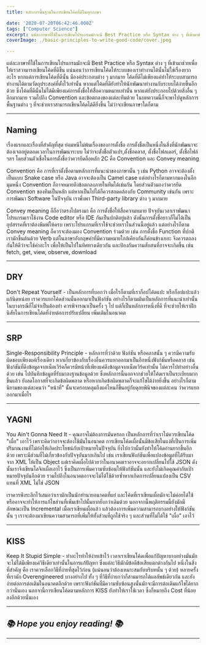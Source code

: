 ```yaml
---
title: หลักการพื้นฐานในการเขียนโค้ดที่ดีในทุกภาษา

date: '2020-07-20T06:42:46.000Z'
tags: ["Computer Science"]
excerpt: แต่ละภาษาที่ใช้ในการเขียนโปรแกรมมักจะมี Best Practice หรือ Syntax ต่าง ๆ ที่เข้ามาช่วยเพื่อให้เราสวามารถเขียนโค้ดที่ดีขึ้น แน่นอนว่าการเขียนโค้ดให้ระบบของเราทำงานได้นั้นไม่ใช่เรื่องยากอะไร หากแต่การเขียนโค้ดที่ดีนั้น มีองค์ประกอบต่าง ๆ มากมาย
coverImage: ./basic-principles-to-write-good-code/cover.jpeg

---
```


แต่ละภาษาที่ใช้ในการเขียนโปรแกรมมักจะมี Best Practice หรือ Syntax ต่าง ๆ ที่เข้ามาช่วยเพื่อให้เราสวามารถเขียนโค้ดที่ดีขึ้น แน่นอนว่าการเขียนโค้ดให้ระบบของเราทำงานได้นั้นไม่ใช่เรื่องยากอะไร หากแต่การเขียนโค้ดที่ดีนั้น มีองค์ประกอบต่าง ๆ มากมาย โค้ดที่ดีไม่เพียงแค่ทำให้ระบบสามารถทำงานได้ตามวัตถุประสงค์ที่ตั้งไว้เท่านั้น หากแต่โค้ดที่ดียังทำให้นักพัฒนาทำงานกับระบบได้ง่ายขึ้นอีกด้วย ซึ่งโค้ดที่ดีนั้นไม่ได้มีเพียงแค่การตั้งชื่อให้สื่อความหมายเท่านั้น หากแต่ยังประกอบไปด้วยสิ่งอื่น ๆ อีกมากมาย รวมไปถึง Convention และข้อตกลงของแต่ละทีมด้วย ในบทความนี้ก็จะพาไปดูหลักการพื้นฐานต่าง ๆ ที่จะช่วยเราสามารถเขียนโค้ดได้ดียิ่งขึ้น ไม่ว่าจะเขียนภาษาใดก็ตาม

---

## Naming

เรื่องแรกและเรื่องที่สำคัญที่สุด ย่อมหนีไม่พ้นเรื่องของการตั้งชื่อ การตั้งชื่อเป็นหนึ่งในสิ่งที่นักพัฒนาจะต้องเจออยู่ตลอดเวลาในการพัฒนาระบบ ไม่ว่าจะตั้งชื่อตัวแปร,​ ตั้งชื่อคลาส,​ ตั้งชื่อโฟลเดอร์,​ ตั้งชื่อไฟล์ ฯลฯ โดยส่วนตัวเชื่อในการตั้งชื่อว่าควรยึดถือหลัก 2C คือ Convention และ Convey meaning

Convention คือ การที่เราตั้งชื่อตามหลักการที่แนะนำของภาษานั้น ๆ เช่น Python อาจจะต้องตั้งเป็นแบบ Snake case หรือ Java อาจจะต้องเป็น Camel case แต่อย่างไรก็ตามหากมองในอีกมุมหนึ่ง Convention ก็อาจหมายถึงข้อตกลงภายในทีมได้เช่นกัน โดยส่วนตัวมองว่าควรยึด Convention ของทีมเป็นหลัก แต่หากเป็นไปได้ก็ควรสอดคล้องกับ Community เช่นกัน เพราะการพัฒนา Software ในปัจจุบัน เราพึ่งพา Third-party library ต่าง ๆ มากมาย

Convey meaning ก็ถือว่าตรงไปตรงมา คือ การตั้งชื่อให้สื่อความหมาย ปัจจุบันเวลาเราพัฒนาโปรแกรมเราใช้งาน Code editor หรือ IDE กันเป็นปกติอยู่แล้ว ดังนั้นการตั้งชื่อยาวก็ไม่ได้เป็นอุปสรรคที่เราต้องพิมพ์ให้ครบ เพราะโปรแกรมที่เราใช้จะช่วยเราในส่วนนี้อยู่แล้ว แต่อย่างไรก็ตาม Convey meaning ก็ควรจะต้องมอง Convention ร่วมด้วย เช่น การตั้งชื่อ Function ที่ปกติเรามักขึ้นต้นด้วย Verb แต่ในภาษาอังกฤษคำที่มีความหมายใกล้เคียงกันก็ค่อนข้างเยอะ จึงควรตกลงกันให้ดีว่าจะใช้คำอะไร เพื่อให้เป็นไปในทิศทางเดียวกัน และป้องกันความสับสนที่อาจจะเกิดขึ้น เช่น fetch, get, view, observe, download

---

## DRY

Don't Repeat Yourself - เป็นหลักการที่บอกว่า เมื่อไรก็ตามที่เราก็อปโค้ดแปะ หรือก็อปแปะแล้วแก้นิดหน่อย เราควรแยกโค้ดส่วนนั้นออกมาเป็นฟังก์ชัน อย่างไรก็ตามมันเป็นหลักการที่แนะนำเท่านั้น ในบางกรณีก็ไม่จำเป็นต้องทำ ควรพิจารณาเป็นครั้ง ๆ ไป แต่ก็เป็นหลักการหนึ่งที่ดี ที่จะช่วยให้เราฝึกนิสัยในการเขียนโค้ดที่ง่ายต่อการปรับเปลี่ยน เพิ่มเติมในอนาคต

---

## SRP

Single-Responsibility Principle - หลักการที่ว่าด้วย ฟังก์ชัน หรือคลาสนั้น ๆ ควรมีความรับผิดชอบเพียงแค่เรื่องเดียว หากเกี่ยวข้องกับเรื่องอื่นควรแยกออกมาเป็นอีกหนึ่งฟังก์ชันหรือคลาส เช่น ฟังก์ชันที่ดึงข้อมูลจากเน็ตเวิร์คก็ควรมีหน้าที่เพียงแค่ดึงข้อมูลจากเน็ตเวิร์คเท่านั้น ไม่ควรไปทำอย่างอื่นด้วย เช่น ไปบันทึกข้อมูลที่รับมาลงฐานข้อมูลด้วย ซึ่งหลักการนี้นอกจากช่วยให้โค้ดเราเป็นระเบียบมากขึ้นแล้ว ยังลดโอกาสที่จะเกิดข้อผิดพลาด หรือหากเกิดข้อผิดพลาดก็จะแก้ไขได้ง่ายยิ่งขึ้น อย่างไรก็ตามนิยามของแต่ละคนว่า "หน้าที่" นั้นจะครอบคลุมถึงแค่ไหนก็ขึ้นอยู่กับดุลยพินิจของแต่ละคน ว่าควรแยกออกมาเมื่อไร

---

## YAGNI

You Ain't Gonna Need It - คุณอาจไม่ต้องการมันหรอก เป็นหลักการที่ว่าเราไม่ควรเขียนโค้ด "เผื่อ" เอาไว้ เพราะคิดว่าอาจจะต้องใช้มันในอนาคต การเขียนโค้ดเผื่อนั้นมีข้อเสียในแง่ที่เป็นการเพิ่มปริมาณงานที่ไม่ก่อให้เกิดประโยชน์กับเป้าหมายในปัจจุบัน ยิ่งไปกว่านั้นยังทำให้โค้ดอ่านยากขึ้นอีกด้วย เพราะมีส่วนที่ไม่เกี่ยวข้องกับปัจจุบันมากเกินไป เช่น เราเขียนฟังก์ชันเพื่อแปลงข้อมูลที่ได้รับมาจาก XML ให้เป็น Object แต่เราคิดเผื่อไปด้วยว่าในอนาคตเราอาจจะอยากเปลี่ยนไปใช้ JSON ดังนั้นเราจึงเขียนโลจิกเผื่อเอาไว้ ซึ่งเป็นการเพิ่มความซับซ้อนให้ฟังก์ชันนั้น และยังไม่เกิดคุณค่ากับเป้าหมายปัจจุบันอีกด้วย รวมไปถึงในอนาคตอาจจะไม่ได้ใช้ด้วยซ้ำหากเกิดการเปลี่ยนแปลงเป็น CSV แทนที่ XML ไม่ใช่ JSON

เราควรพึงระลึกไว้เสมอว่าเรามักเป็นนักทำนายอนาคตที่แย่ และโค้ดที่เราเขียนเผื่อมักจะไม่ค่อยได้ใช้ หรืออาจจะทำให้การแก้ไขส่วนที่เพิ่มเข้าไปนั้นยากยิ่งกว่าเดิมด้วย นอกจากนี้พฤติกรรมนี้ยังมักมีลักษณะเป็น Incremental เมื่อเราเขียนเผื่อแล้ว แล้วต้องการเพิ่มความสามารถบางอย่างให้ฟังก์ชันนั้น ๆ เราจะต้องมาเขียนความสามารถที่เพิ่มให้ทั้งส่วนที่ถูกใช้จริง ๆ และส่วนที่ไม่ได้ใช้ "เผื่อ" เอาไว้

---

## KISS

Keep It Stupid Simple - ทำอะไรทำให้ง่ายเข้าไว้ เวลาเราเขียนโค้ดเพื่อแก้ปัญหาบางอย่างมันมักจะไม่ได้มีเพียงแค่วิธีเดียวเท่านั้นในการแก้ปัญหา ซึ่งแต่ละวิธีมักมีข้อดีข้อเสียแตกต่างกันไป หนึ่งในสิ่งที่สำคัญ คือ เราควรเลือกวิธีที่ง่ายที่สุดไว้ก่อน (แน่นอนว่าต้องเหมาะสมกับบริบทนั้น ๆ ด้วย) หลายครั้งที่เรามัก Overengineered บางอย่างไป ทั้ง ๆ ที่วิธีที่ง่ายกว่าก็สามมารถได้ผลลัพธ์เดียวกัน และยังง่ายต่อการต่อเติมในอนาคตอีกด้วย เพราะฟังก์ชันที่มีความซับซ้อนสูงนั้นมักจะมีการต่อเติมแก้ไขได้ยากกว่านั่นเอง นอกจานี้การเขียนโค้ดตามหลักการ KISS ยังทำให้เราใช้เวลา ซึ่งก็หมายถึง Cost ที่น้อยลงอีกด้วยนั่นเอง

---

## *📚 Hope you enjoy reading! 📚*

---
